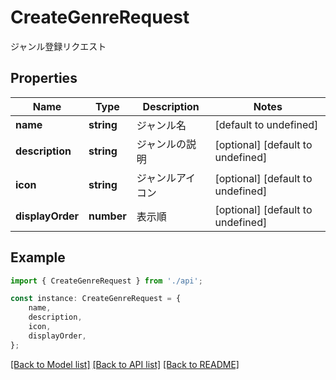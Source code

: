 # CreateGenreRequest

ジャンル登録リクエスト

## Properties

Name | Type | Description | Notes
------------ | ------------- | ------------- | -------------
**name** | **string** | ジャンル名 | [default to undefined]
**description** | **string** | ジャンルの説明 | [optional] [default to undefined]
**icon** | **string** | ジャンルアイコン | [optional] [default to undefined]
**displayOrder** | **number** | 表示順 | [optional] [default to undefined]

## Example

```typescript
import { CreateGenreRequest } from './api';

const instance: CreateGenreRequest = {
    name,
    description,
    icon,
    displayOrder,
};
```

[[Back to Model list]](../README.md#documentation-for-models) [[Back to API list]](../README.md#documentation-for-api-endpoints) [[Back to README]](../README.md)
